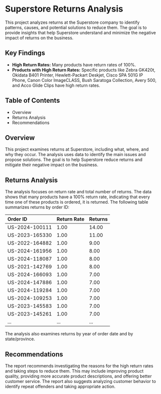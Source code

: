 # Superstore Returns Analysis

This project analyzes returns at the Superstore company to identify patterns, causes, and potential solutions to reduce them. The goal is to provide insights that help Superstore understand and minimize the negative impact of returns on the business.

## Key Findings

* **High Return Rates:** Many products have return rates of 100%.
* **Products with High Return Rates:** Specific products like Zebra GK420t, Okidata B401 Printer, Hewlett-Packart Deskjet, Cisco SPA 501G IP Phone, Canon Color ImageCLASS, Bush Saratoga Collection, Avery 500, and Acco Glide Clips have high return rates.

## Table of Contents

* Overview
* Returns Analysis
* Recommendations

## Overview

This project examines returns at Superstore, including what, where, and why they occur. The analysis uses data to identify the main issues and propose solutions. The goal is to help Superstore reduce returns and mitigate their negative impact on the business.

## Returns Analysis

The analysis focuses on return rate and total number of returns. The data shows that many products have a 100% return rate, indicating that every time one of these products is ordered, it is returned. The following table summarizes returns by order ID:

| Order ID       | Return Rate | Returns |
| :------------- | :---------- | :------ |
| US-2024-100111 | 1.00        | 14.00   |
| US-2023-165330 | 1.00        | 11.00   |
| US-2022-164882 | 1.00        | 9.00    |
| US-2024-161956 | 1.00        | 8.00    |
| US-2024-118087 | 1.00        | 8.00    |
| US-2021-142769 | 1.00        | 8.00    |
| US-2024-166093 | 1.00        | 7.00    |
| US-2024-147886 | 1.00        | 7.00    |
| US-2024-119284 | 1.00        | 7.00    |
| US-2024-109253 | 1.00        | 7.00    |
| US-2023-145583 | 1.00        | 7.00    |
| US-2023-145261 | 1.00        | 7.00    |
| ...            | ...         | ...     |

The analysis also examines returns by year of order date and by state/province.

## Recommendations

The report recommends investigating the reasons for the high return rates and taking steps to reduce them. This may include improving product quality, providing more accurate product descriptions, and offering better customer service. The report also suggests analyzing customer behavior to identify repeat offenders and taking appropriate action.
